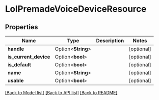 # LolPremadeVoiceDeviceResource

## Properties

Name | Type | Description | Notes
------------ | ------------- | ------------- | -------------
**handle** | Option<**String**> |  | [optional]
**is_current_device** | Option<**bool**> |  | [optional]
**is_default** | Option<**bool**> |  | [optional]
**name** | Option<**String**> |  | [optional]
**usable** | Option<**bool**> |  | [optional]

[[Back to Model list]](../README.md#documentation-for-models) [[Back to API list]](../README.md#documentation-for-api-endpoints) [[Back to README]](../README.md)


